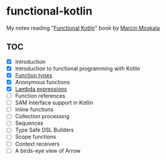 # functional-kotlin

My notes reading "[Functional Kotlin][book]" book by [Marcin Moskala][marcin]

## TOC

* [x] Introduction
* [x] Introduction to functional programming with Kotlin
* [x] [Function types](src/main/kotlin/ch03)
* [x] Anonymous functions
* [x] [Lambda expressions](src/main/kotlin/ch05)
* [ ] Function references
* [ ] SAM Interface support in Kotlin
* [ ] Inline functions
* [ ] Collection processing
* [ ] Sequences
* [ ] Type Safe DSL Builders
* [ ] Scope functions
* [ ] Context receivers
* [ ] A birds-eye view of Arrow

[book]: https://www.goodreads.com/book/show/77266339-functional-kotlin
[marcin]: https://www.linkedin.com/in/marcin-moskala/
